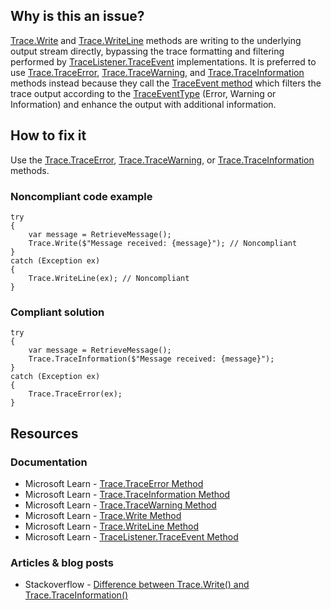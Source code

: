 ## Why is this an issue?

[Trace.Write](https://learn.microsoft.com/en-us/dotnet/api/system.diagnostics.trace.write) and [Trace.WriteLine](https://learn.microsoft.com/en-us/dotnet/api/system.diagnostics.trace.writeline) methods are writing to the underlying
output stream directly, bypassing the trace formatting and filtering performed by [TraceListener.TraceEvent](https://learn.microsoft.com/en-us/dotnet/api/system.diagnostics.tracelistener.traceevent) implementations. It is
preferred to use [Trace.TraceError](https://learn.microsoft.com/en-us/dotnet/api/system.diagnostics.trace.traceerror), [Trace.TraceWarning](https://learn.microsoft.com/en-us/dotnet/api/system.diagnostics.trace.tracewarning), and [Trace.TraceInformation](https://learn.microsoft.com/en-us/dotnet/api/system.diagnostics.trace.traceinformation) methods instead because they
call the [TraceEvent method](https://learn.microsoft.com/en-us/dotnet/api/system.diagnostics.tracelistener.traceevent) which filters the
trace output according to the [TraceEventType](https://learn.microsoft.com/en-us/dotnet/api/system.diagnostics.traceeventtype) (Error,
Warning or Information) and enhance the output with additional information.

## How to fix it

Use the [Trace.TraceError](https://learn.microsoft.com/en-us/dotnet/api/system.diagnostics.trace.traceerror), [Trace.TraceWarning](https://learn.microsoft.com/en-us/dotnet/api/system.diagnostics.trace.tracewarning), or [Trace.TraceInformation](https://learn.microsoft.com/en-us/dotnet/api/system.diagnostics.trace.traceinformation) methods.

### Noncompliant code example

    try
    {
        var message = RetrieveMessage();
        Trace.Write($"Message received: {message}"); // Noncompliant
    }
    catch (Exception ex)
    {
        Trace.WriteLine(ex); // Noncompliant
    }

### Compliant solution

    try
    {
        var message = RetrieveMessage();
        Trace.TraceInformation($"Message received: {message}");
    }
    catch (Exception ex)
    {
        Trace.TraceError(ex);
    }

## Resources

### Documentation

-   Microsoft Learn - [Trace.TraceError Method](https://learn.microsoft.com/en-us/dotnet/api/system.diagnostics.trace.traceerror)
-   Microsoft Learn - [Trace.TraceInformation
  Method](https://learn.microsoft.com/en-us/dotnet/api/system.diagnostics.trace.traceinformation)
-   Microsoft Learn - [Trace.TraceWarning Method](https://learn.microsoft.com/en-us/dotnet/api/system.diagnostics.trace.tracewarning)
-   Microsoft Learn - [Trace.Write Method](https://learn.microsoft.com/en-us/dotnet/api/system.diagnostics.trace.write)
-   Microsoft Learn - [Trace.WriteLine Method](https://learn.microsoft.com/en-us/dotnet/api/system.diagnostics.trace.writeline)
-   Microsoft Learn - [TraceListener.TraceEvent
  Method](https://learn.microsoft.com/en-us/dotnet/api/system.diagnostics.tracelistener.traceevent)

### Articles & blog posts

-   Stackoverflow - [Difference between Trace.Write() and Trace.TraceInformation()](https://stackoverflow.com/q/26350620)